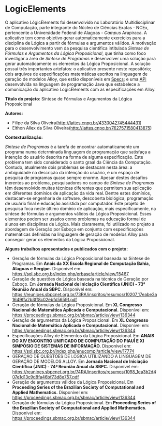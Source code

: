 # LogicElements

O aplicativo LógicElements foi desenvolvido no Laboratório Multidisciplinar de Computação, parte integrante do Núcleo de Ciências Exatas - NCEx, pertencente a Universidade Federal de Alagoas - _Campus_ Arapiraca. A aplicativo tem como objetivo gerar automaticamente exercícios para a disciplina de Lógica a partir de fórmulas e argumentos válidos. A motivação para o desenvolvimento vem da pesquisa científica intitulada _Síntese de Fórmulas e Argumentos da Lógica Proposicional_, que tinha como foco investigar a área de _Síntese de Programas_ e desenvolver uma solução para gerar automaticamente os elementos da Lógica Proposicional. A solução possui três importantes artefatos: o aplicativo presente neste repositório; dois arquivos de especificações matemáticas escritos na linguagem de geração de modelos Alloy, que estão disponíveis em [Specs](https://drive.google.com/drive/folders/1FUa7oWQCgVtfMiILQ0EdZQj5yA8lje1t?usp=sharing); e uma [API](https://github.com/OlivlfilipeOliveira/api-logic) desenvolvida na linguagem de programação Java que estabelece a comunicação do aplicativo LogicElements com as especificações em Alloy. 

**Título do projeto:** Síntese de Fórmulas e Argumentos da Lógica Proposicional

**Autores:** 
  * Filipe da Silva Oliveira(http://lattes.cnpq.br/4330042745444431)
  * Elthon Allex da Silva Oliveira(http://lattes.cnpq.br/7627571580413875)

 **Contextualização:** 

_Síntese de Programas_ é a tarefa de encontrar automaticamente um programa numa determinada linguagem de programação que satisfaça a intenção do usuário descrita na forma de alguma especificação. Este problema tem sido considerado o santo graal da Ciência da Computação. Contudo, atualmente dois problemas se destacam nesta área: a ambiguidade na descrição da intenção do usuário, e um espaço de pesquisa de programas quase sempre enorme. Apesar destes desafios inerentes ao problema, pesquisadores no campo de _Síntese de Programas_ têm desenvolvido muitas técnicas diferentes que permitem sua aplicação em diferentes domínios de aplicação da vida real. Dentre estes domínios, destacam-se engenharia de software, descoberta biológica, programação de usuário final e educação assistida por computador. Este projeto de pesquisa foca neste último domínio de aplicação, mais especificamente, na síntese de fórmulas e argumentos válidos da Lógica Proposicional. Esses elementos podem ser usados como problemas na educação formal de alunos em disciplinas de Lógica. Mais claramente, foi utilizado no projeto a abordagem de Geração por Esboço em conjunto com especificações matemáticas definidas na linguagem de geração de modelos Alloy para conseguir gerar os elementos da Lógica Proposicional.

**Alguns trabalhos apresentados e publicados com o projeto:**
  * Geração de fórmulas da Lógica Proposicional baseada na Síntese de Programas. Em **Anais da XX Escola Regional de Computação Bahia, Alagoas e Sergipe.** Disponível em: https://sol.sbc.org.br/index.php/erbase/article/view/15467 
  * Geração de questões de Lógica baseada na técnica de Geração por Esboço. Em **Jornada Nacional de Iniciação Científica (JNIC) - 73ª Reunião Anual da SBPC.** Disponível em: https://reunioes.sbpcnet.org.br/73RA/inscritos/resumos/10207_17eabe3a1649ffa2b3ff8c02ebfd5659f.pdf
  * Geração de fórmulas da Lógica Proposicional. Em **XL Congresso Nacional de Matemática Aplicada e Computacional.** Disponível em: https://proceedings.sbmac.org.br/sbmac/article/view/136344
  * Geração de argumentos da Lógica Proposicional. Em **XL Congresso Nacional de Matemática Aplicada e Computacional.** Disponível em: https://proceedings.sbmac.org.br/sbmac/article/view/136344
  * Especificações Alloy de Elementos da Lógica Proposicional. Em **ANAIS DO XIV ENCONTRO UNIFICADO DE COMPUTAÇÃO DO PIAUÍ E XI SIMPÓSIO DE SISTEMAS DE INFORMAÇÃO.** Disponível em: https://sol.sbc.org.br/index.php/enucompi/article/view/17774
  * GERAÇÃO DE QUESTÕES DE LÓGICA UTILIZANDO A LINGUAGEM DE GERAÇÃO DE MODELOS ALLOY. Em **Jornada Nacional de Iniciação Científica (JNIC) - 74ª Reunião Anual da SBPC.** Disponível em: https://reunioes.sbpcnet.org.br/74RA/inscritos/resumos/1098_1ea3b2d407e1d13c9d8fa46bf73d8e757.pdf 
  * Geração de argumentos válidos da Lógica Proposicional. Em **Proceeding Series of the Brazilian Society of Computational and Applied Mathematics.** Disponível em: https://proceedings.sbmac.org.br/sbmac/article/view/136344
  * Geração de fórmulas da Lógica Proposicional. Em **Proceeding Series of the Brazilian Society of Computational and Applied Mathematics.** Disponível em: https://proceedings.sbmac.org.br/sbmac/article/view/136344 
